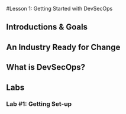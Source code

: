 #Lesson 1: Getting Started with DevSecOps

## Introductions & Goals


## An Industry Ready for Change




## What is DevSecOps?


## Labs


### Lab #1: Getting Set-up

